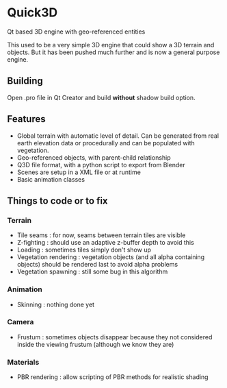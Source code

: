 # Quick3D
Qt based 3D engine with geo-referenced entities

This used to be a very simple 3D engine that could show a 3D terrain and objects.
But it has been pushed much further and is now a general purpose engine.

## Building

Open .pro file in Qt Creator and build **without** shadow build option.

## Features

* Global terrain with automatic level of detail. Can be generated from real earth elevation data or procedurally and can be populated with vegetation.
* Geo-referenced objects, with parent-child relationship
* Q3D file format, with a python script to export from Blender
* Scenes are setup in a XML file or at runtime
* Basic animation classes

## Things to code or to fix

### Terrain
* Tile seams : for now, seams between terrain tiles are visible
* Z-fighting : should use an adaptive z-buffer depth to avoid this
* Loading : sometimes tiles simply don't show up
* Vegetation rendering : vegetation objects (and all alpha containing objects) should be rendered last to avoid alpha problems
* Vegetation spawning : still some bug in this algorithm

### Animation
* Skinning : nothing done yet

### Camera
* Frustum : sometimes objects disappear because they not considered inside the viewing frustum (although we know they are)

### Materials
* PBR rendering : allow scripting of PBR methods for realistic shading
